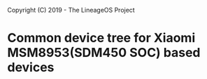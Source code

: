 Copyright (C) 2019 - The LineageOS Project

Common device tree for Xiaomi MSM8953(SDM450 SOC) based devices
==============
